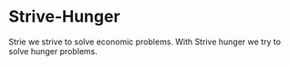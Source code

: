 # Strive-Hunger
Strie we strive to solve economic problems. With Strive hunger we try to solve hunger problems.
